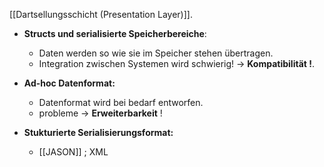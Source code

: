 [[Dartsellungsschicht (Presentation Layer)]].

- **Structs und serialisierte Speicherbereiche**:
	- Daten werden so wie sie im Speicher stehen übertragen.
	- Integration zwischen Systemen wird schwierig! -> **Kompatibilität !**.

- **Ad-hoc Datenformat:**
	- Datenformat wird bei bedarf entworfen.
	- probleme -> **Erweiterbarkeit** !

- **Stukturierte Serialisierungsformat:**
	- [[JASON]] ; XML